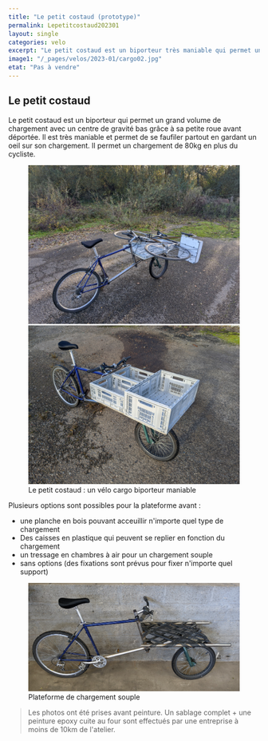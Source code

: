 ```yaml
---
title: "Le petit costaud (prototype)"
permalink: Lepetitcostaud202301
layout: single
categories: velo
excerpt: "Le petit costaud est un biporteur très maniable qui permet un grand volume de chargement."
image1: "/_pages/velos/2023-01/cargo02.jpg"
etat: "Pas à vendre"
---
```

 

## Le petit costaud
Le petit costaud est un biporteur qui permet un grand volume de chargement avec un centre de gravité bas grâce à sa petite roue avant déportée. Il est très maniable et permet de se faufiler partout en gardant un oeil sur son chargement. Il permet un chargement de 80kg en plus du cycliste.

<figure class="half">
    <a href="/assets/images/cargo01.jpg"><img src="/assets/images/cargo01.jpg"></a>
    <a href="/assets/images/cargo02.jpg"><img src="/assets/images/cargo02.jpg"></a>
    <figcaption>Le petit costaud : un vélo cargo biporteur maniable</figcaption>
</figure>

Plusieurs options sont possibles pour la plateforme avant :
- une planche en bois pouvant acceuillir n'importe quel type de chargement
- Des caisses en plastique qui peuvent se replier en fonction du chargement
- un tressage en chambres à air pour un chargement souple
- sans options (des fixations sont prévus pour fixer n'importe quel support)

<figure class="one">
    <a href="/assets/images/cargo03.jpg"><img src="/assets/images/cargo03.jpg"></a>
    <figcaption>Plateforme de chargement souple</figcaption>
</figure>

> Les photos ont été prises avant peinture. Un sablage complet + une peinture epoxy cuite au four sont effectués par une entreprise à moins de 10km de l'atelier.


